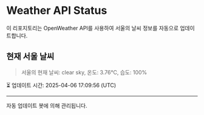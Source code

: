 
# Weather API Status

이 리포지토리는 OpenWeather API를 사용하여 서울의 날씨 정보를 자동으로 업데이트합니다.

## 현재 서울 날씨
> 서울의 현재 날씨: clear sky, 온도: 3.76°C, 습도: 100%

⏳ 업데이트 시간: 2025-04-06 17:09:56 (UTC)

---
자동 업데이트 봇에 의해 관리됩니다.
